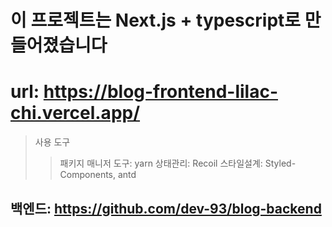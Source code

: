 # 이 프로젝트는 Next.js + typescript로 만들어졌습니다
# url: https://blog-frontend-lilac-chi.vercel.app/

> 사용 도구
>> 패키지 매니저 도구: yarn
>> 상태관리: Recoil
>> 스타일설계: Styled-Components, antd

## 백엔드: https://github.com/dev-93/blog-backend
